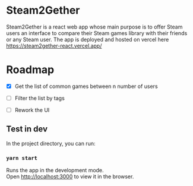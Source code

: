 # Steam2Gether

Steam2Gether is a react web app whose main purpose is to offer Steam users an interface to compare their Steam games library with their friends or any Steam user.
The app is deployed and hosted on vercel here https://steam2gether-react.vercel.app/

# Roadmap
- [X] Get the list of common games between n number of users
- [ ] Filter the list by tags
- [ ] Rework the UI


## Test in dev

In the project directory, you can run:

### `yarn start`

Runs the app in the development mode.\
Open [http://localhost:3000](http://localhost:3000) to view it in the browser.

